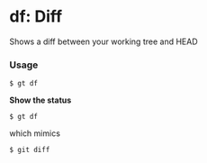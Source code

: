 # df: Diff

Shows a diff between your working tree and HEAD

### Usage

```
$ gt df
```

__Show the status__

```
$ gt df
```

which mimics

```
$ git diff
```
